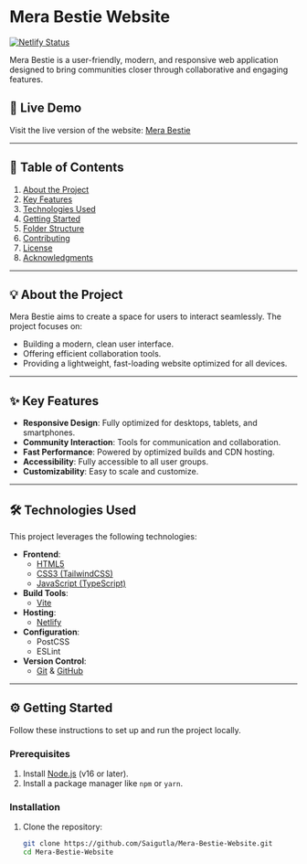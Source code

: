 # Mera Bestie Website

[![Netlify Status](https://api.netlify.com/api/v1/badges/your-badge-id/deploy-status)](https://merabestie.netlify.app/)

Mera Bestie is a user-friendly, modern, and responsive web application designed to bring communities closer through collaborative and engaging features.

## 🚀 Live Demo
Visit the live version of the website: [Mera Bestie](https://merabestie.netlify.app/)

---

## 📑 Table of Contents
1. [About the Project](#about-the-project)
2. [Key Features](#key-features)
3. [Technologies Used](#technologies-used)
4. [Getting Started](#getting-started)
5. [Folder Structure](#folder-structure)
6. [Contributing](#contributing)
7. [License](#license)
8. [Acknowledgments](#acknowledgments)

---

## 💡 About the Project
Mera Bestie aims to create a space for users to interact seamlessly. The project focuses on:
- Building a modern, clean user interface.
- Offering efficient collaboration tools.
- Providing a lightweight, fast-loading website optimized for all devices.

---

## ✨ Key Features
- **Responsive Design**: Fully optimized for desktops, tablets, and smartphones.
- **Community Interaction**: Tools for communication and collaboration.
- **Fast Performance**: Powered by optimized builds and CDN hosting.
- **Accessibility**: Fully accessible to all user groups.
- **Customizability**: Easy to scale and customize.

---

## 🛠 Technologies Used
This project leverages the following technologies:
- **Frontend**:
  - [HTML5](https://developer.mozilla.org/en-US/docs/Web/HTML)
  - [CSS3 (TailwindCSS)](https://tailwindcss.com/)
  - [JavaScript (TypeScript)](https://www.typescriptlang.org/)
- **Build Tools**:
  - [Vite](https://vitejs.dev/)
- **Hosting**:
  - [Netlify](https://www.netlify.com/)
- **Configuration**:
  - PostCSS
  - ESLint
- **Version Control**:
  - [Git](https://git-scm.com/) & [GitHub](https://github.com/)

---

## ⚙️ Getting Started
Follow these instructions to set up and run the project locally.

### Prerequisites
1. Install [Node.js](https://nodejs.org/) (v16 or later).
2. Install a package manager like `npm` or `yarn`.

### Installation
1. Clone the repository:
   ```bash
   git clone https://github.com/Saigutla/Mera-Bestie-Website.git
   cd Mera-Bestie-Website
